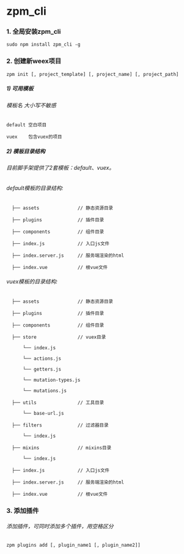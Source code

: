 # zpm_cli

### 1. 全局安装zpm_cli
```$xslt
sudo npm install zpm_cli -g
```

### 2. 创建新weex项目
```$xslt
zpm init [, project_template] [, project_name] [, project_path]
```

##### 1) 可用模板
###### 模板名 大小写不敏感
```$xslt
default 空白项目
 
vuex    包含vuex的项目
```

##### 2) 模板目录结构
###### 目前脚手架提供了2套模板：default、vuex。
###### default模板的目录结构: 
```$xslt
  ├── assets              // 静态资源目录
 
  ├── plugins             // 插件目录
    
  ├── components          // 组件目录
   
  ├── index.js            // 入口js文件
  
  ├── index.server.js     // 服务端渲染的html
    
  ├── index.vue           // 根vue文件  
```
###### vuex模板的目录结构: 
```$xslt
  ├── assets              // 静态资源目录
 
  ├── plugins             // 插件目录
 
  ├── components          // 组件目录
      
  ├── store               // vuex目录
  
      └── index.js
      
      └── actions.js
      
      └── getters.js
      
      └── mutation-types.js
      
      └── mutations.js
  
  ├── utils               // 工具目录
  
      └── base-url.js
  
  ├── filters             // 过滤器目录
  
      └── index.js
  
  ├── mixins              // mixins目录
  
      └── index.js
   
  ├── index.js            // 入口js文件
  
  ├── index.server.js     // 服务端渲染的html
    
  ├── index.vue           // 根vue文件
```

### 3. 添加插件
###### 添加插件，可同时添加多个插件，用空格区分 
```$xslt
zpm plugins add [, plugin_name1 [, plugin_name2]]
```
